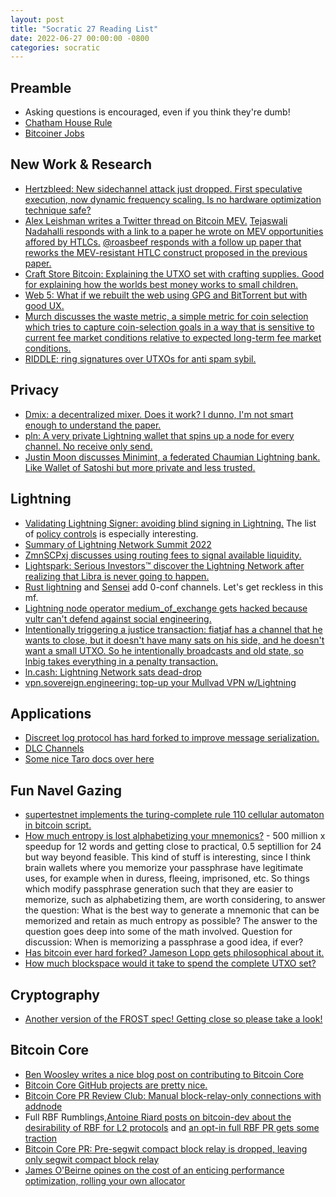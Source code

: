 ```yaml
---
layout: post
title: "Socratic 27 Reading List"
date: 2022-06-27 00:00:00 -0800
categories: socratic
---
```


## Preamble
- Asking questions is encouraged, even if you think they're dumb!
- [Chatham House Rule](https://www.chathamhouse.org/about-us/chatham-house-rule)
- [Bitcoiner Jobs](https://bitcoinerjobs.com/#!/index.html)

## New Work & Research
- [Hertzbleed: New sidechannel attack just dropped. First speculative execution, now dynamic frequency scaling. Is no hardware optimization technique safe?](https://www.hertzbleed.com/)
- [Alex Leishman writes a Twitter thread on Bitcoin MEV.](https://twitter.com/Leishman/status/1530000607318245378) [Tejaswali Nadahalli responds with a link to a paper he wrote on MEV opportunities affored by HTLCs.](https://twitter.com/nadahalli/status/1530056455646322689) [@roasbeef responds with a follow up paper that reworks the MEV-resistant HTLC construct proposed in the previous paper.](https://twitter.com/roasbeef/status/1530256839954182144)
- [Craft Store Bitcoin: Explaining the UTXO set with crafting supplies. Good for explaining how the worlds best money works to small children.](https://www.youtube.com/watch?v=LPjGOQ_478Y)
- [Web 5: What if we rebuilt the web using GPG and BitTorrent but with good UX.](https://docs.google.com/presentation/d/1SaHGyY9TjPg4a0VNLCsfchoVG1yU3ffTDsPRcU99H1E/edit#slide=id.g11b904107df_0_1)
- [Murch discusses the waste metric, a simple metric for coin selection which tries to capture coin-selection goals in a way that is sensitive to current fee market conditions relative to expected long-term fee market conditions.](https://bitcoin.stackexchange.com/questions/113622/what-does-waste-metric-mean-in-the-context-of-coin-selection)
- [RIDDLE: ring signatures over UTXOs for anti spam sybil.](https://gist.github.com/AdamISZ/51349418be08be22aa2b4b469e3be92f)

## Privacy
- [Dmix: a decentralized mixer. Does it work? I dunno, I'm not smart enough to understand the paper.](https://github.com/disnocen/dmix2)
- [pln: A very private Lightning wallet that spins up a node for every channel. No receive only send.](https://github.com/BitcoinDevShop/pln)
- [Justin Moon discusses Minimint, a federated Chaumian Lightning bank. Like Wallet of Satoshi but more private and less trusted.](https://diyhpl.us/wiki/transcripts/btcpp/2022/fedimint-ecash/)

## Lightning
- [Validating Lightning Signer: avoiding blind signing in Lightning.](https://lists.linuxfoundation.org/pipermail/lightning-dev/2022-May/003579.html) The list of [policy controls](https://gitlab.com/lightning-signer/docs/-/blob/master/policy-controls.md) is especially interesting.
- [Summary of Lightning Network Summit 2022](https://lists.linuxfoundation.org/pipermail/lightning-dev/2022-June/003600.html)
- [ZmnSCPxj discusses using routing fees to signal available liquidity.](https://lists.linuxfoundation.org/pipermail/lightning-dev/2022-June/003598.html)
- [Lightspark: Serious Investors™ discover the Lightning Network after realizing that Libra is never going to happen.](https://www.lightspark.com/)
- [Rust lightning](https://github.com/lightningdevkit/rust-lightning/pull/1401) and [Sensei](https://twitter.com/JohnCantrell97/status/1537302760936378368) add 0-conf channels. Let's get reckless in this mf.
- [Lightning node operator medium_of_exchange gets hacked because vultr can't defend against social engineering.](http://www.mediumofexchange.info/)
- [Intentionally triggering a justice transaction: fiatjaf has a channel that he wants to close, but it doesn't have many sats on his side, and he doesn't want a small UTXO. So he intentionally broadcasts and old state, so lnbig takes everything in a penalty transaction.](https://fiatjaf.com/73095980.html)
- [ln.cash: Lightning Network sats dead-drop](https://ln.cash/)
- [vpn.sovereign.engineering: top-up your Mullvad VPN w/Lightning](https://vpn.sovereign.engineering/)

## Applications
- [Discreet log protocol has hard forked to improve message serialization.](https://github.com/discreetlogcontracts/dlcspecs/pull/163)
- [DLC Channels](https://mailmanlists.org/pipermail/dlc-dev/2022-June/000148.html)
- [Some nice Taro docs over here](https://docs.lightning.engineering/the-lightning-network/taro)

## Fun Navel Gazing
- [supertestnet implements the turing-complete rule 110 cellular automaton in bitcoin script.](https://github.com/supertestnet/rule-110-in-bitcoin-script/blob/main/README.md)
- [How much entropy is lost alphabetizing your mnemonics?](https://bitcoin.stackexchange.com/questions/113432/how-much-entropy-is-lost-alphabetising-your-mnemonics) - 500 million x speedup for 12 words and getting close to practical, 0.5 septillion for 24 but way beyond feasible. This kind of stuff is interesting, since I think brain wallets where you memorize your passphrase have legitimate uses, for example when in duress, fleeing, imprisoned, etc. So things which modify passphrase generation such that they are easier to memorize, such as alphabetizing them, are worth considering, to answer the question: What is the best way to generate a mnemonic that can be memorized and retain as much entropy as possible? The answer to the question goes deep into some of the math involved. Question for discussion: When is memorizing a passphrase a good idea, if ever?
- [Has bitcoin ever hard forked? Jameson Lopp gets philosophical about it.](https://blog.lopp.net/has-bitcoin-ever-hard-forked/)
- [How much blockspace would it take to spend the complete UTXO set?](https://bitcoin.stackexchange.com/questions/114043/how-many-blocks-would-it-hypothetically-take-to-reduce-the-utxo-set-to-a-single/114252#114252)

## Cryptography
- [Another version of the FROST spec! Getting close so please take a look!](https://twitter.com/chelseakomlo/status/1531742900299517952)

## Bitcoin Core
- [Ben Woosley writes a nice blog post on contributing to Bitcoin Core](https://unchained.com/blog/contributing-bitcoin-core-patience/)
- [Bitcoin Core GitHub projects are pretty nice.](https://github.com/bitcoin/bitcoin/projects?type=classic)
- [Bitcoin Core PR Review Club: Manual block-relay-only connections with addnode](https://bitcoincore.reviews/24170)
- Full RBF Rumblings,[Antoine Riard posts on bitcoin-dev about the desirability of RBF for L2 protocols](https://lists.linuxfoundation.org/pipermail/bitcoin-dev/2022-June/020557.html) and [an opt-in full RBF PR gets some traction](https://github.com/bitcoin/bitcoin/pull/25353)
- [Bitcoin Core PR: Pre-segwit compact block relay is dropped, leaving only segwit compact block relay](https://github.com/bitcoin/bitcoin/pull/20799)
- [James O'Beirne opines on the cost of an enticing performance optimization, rolling your own allocator](https://github.com/bitcoin/bitcoin/pull/22702#issuecomment-1146017151)
